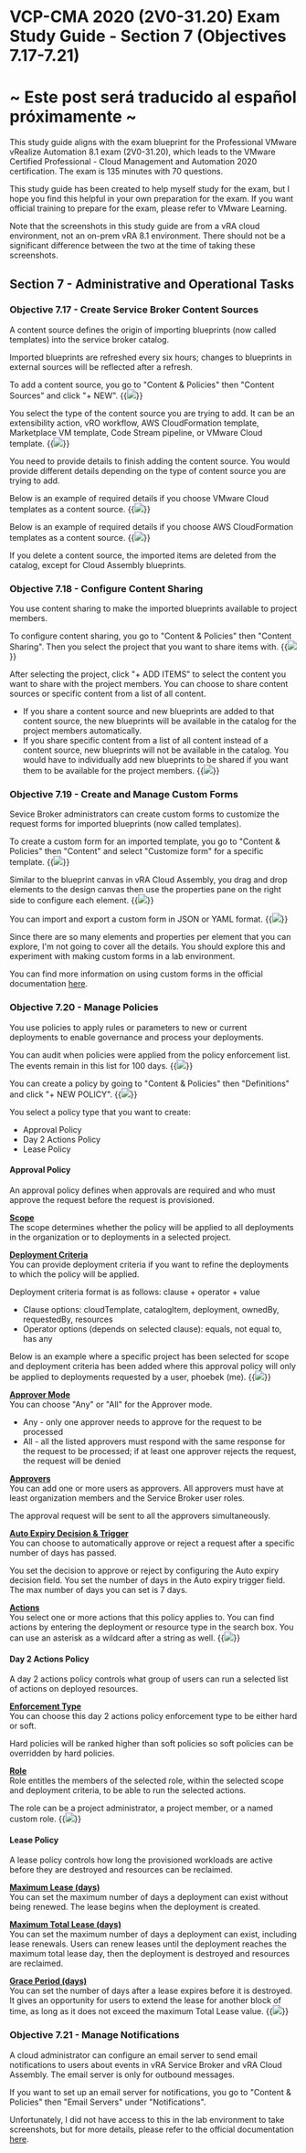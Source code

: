 # VCP-CMA 2020 (2V0-31.20) Exam Study Guide - Section 7 (Objectives 7.17-7.21)

# ~ Este post será traducido al español próximamente ~

This study guide aligns with the exam blueprint for the Professional VMware vRealize Automation 8.1 exam (2V0-31.20), which leads to the VMware Certified Professional - Cloud Management and Automation 2020 certification. The exam is 135 minutes with 70 questions. 

This study guide has been created to help myself study for the exam, but I hope you find this helpful in your own preparation for the exam. If you want official training to prepare for the exam, please refer to VMware Learning. 

Note that the screenshots in this study guide are from a vRA cloud environment, not an on-prem vRA 8.1 environment. There should not be a significant difference between the two at the time of taking these screenshots.

## Section 7 - Administrative and Operational Tasks

### Objective 7.17 - Create Service Broker Content Sources
A content source defines the origin of importing blueprints (now called templates) into the service broker catalog. 

Imported blueprints are refreshed every six hours; changes to blueprints in external sources will be reflected after a refresh. 

To add a content source, you go to "Content & Policies" then "Content Sources" and click "+ NEW". 
{{<image src="add-content-source.png" linked="true">}} 

You select the type of the content source you are trying to add. It can be an extensibility action, vRO workflow, AWS CloudFormation template, Marketplace VM template, Code Stream pipeline, or VMware Cloud template. 
{{<image src="add-content-source-2.png" linked="true">}} 

You need to provide details to finish adding the content source. You would provide different details depending on the type of content source you are trying to add. 

Below is an example of required details if you choose VMware Cloud templates as a content source. 
{{<image src="add-content-source-vmware-cloud-templates.png" linked="true">}} 

Below is an example of required details if you choose AWS CloudFormation templates as a content source. 
{{<image src="add-content-source-aws-cloudformation.png" linked="true">}} 

If you delete a content source, the imported items are deleted from the catalog, except for Cloud Assembly blueprints. 


### Objective 7.18 - Configure Content Sharing
You use content sharing to make the imported blueprints available to project members. 

To configure content sharing, you go to "Content & Policies" then "Content Sharing". Then you select the project that you want to share items with. 
{{<image src="content-sharing.png" linked="true">}} 

After selecting the project, click "+ ADD ITEMS" to select the content you want to share with the project members. You can choose to share content sources or specific content from a list of all content. 
* If you share a content source and new blueprints are added to that content source, the new blueprints will be available in the catalog for the project members automatically.
* If you share specific content from a list of all content instead of a content source, new blueprints will not be available in the catalog. You would have to individually add new blueprints to be shared if you want them to be available for the project members.
{{<image src="content-sharing-2.png" linked="true">}} 


### Objective 7.19 - Create and Manage Custom Forms
Sevice Broker administrators can create custom forms to customize the request forms for imported blueprints (now called templates).

To create a custom form for an imported template, you go to "Content & Policies" then "Content" and select "Customize form" for a specific template. 
{{<image src="create-custom-form.png" linked="true">}} 

Similar to the blueprint canvas in vRA Cloud Assembly, you drag and drop elements to the design canvas then use the properties pane on the right side to configure each element. 
{{<image src="create-custom-form-2.png" linked="true">}} 

You can import and export a custom form in JSON or YAML format. 
{{<image src="create-custom-form-3.png" linked="true">}} 

Since there are so many elements and properties per element that you can explore, I'm not going to cover all the details. You should explore this and experiment with making custom forms in a lab environment. 

You can find more information on using custom forms in the official documentation [here][vRA8-custom-form-official-doc-link].


### Objective 7.20 - Manage Policies
You use policies to apply rules or parameters to new or current deployments to enable governance and process your deployments.

You can audit when policies were applied from the policy enforcement list. The events remain in this list for 100 days. 
{{<image src="enforcement.png" linked="true">}} 

You can create a policy by going to "Content & Policies" then "Definitions" and click "+ NEW POLICY". 
{{<image src="add-policy.png" linked="true">}} 

You select a policy type that you want to create:
* Approval Policy
* Day 2 Actions Policy 
* Lease Policy

#### Approval Policy
An approval policy defines when approvals are required and who must approve the request before the request is provisioned.

<b><u>Scope</u></b><br>
The scope determines whether the policy will be applied to all deployments in the organization or to deployments in a selected project. 

<b><u>Deployment Criteria</u></b><br>
You can provide deployment criteria if you want to refine the deployments to which the policy will be applied. 

Deployment criteria format is as follows: clause + operator + value
* Clause options: cloudTemplate, catalogItem, deployment, ownedBy, requestedBy, resources
* Operator options (depends on selected clause): equals, not equal to, has any

Below is an example where a specific project has been selected for scope and deployment criteria has been added where this approval policy will only be applied to deployments requested by a user, phoebek (me). 
{{<image src="approval-policy.png" linked="true">}} 

<b><u>Approver Mode</u></b><br>
You can choose "Any" or "All" for the Approver mode.
* Any - only one approver needs to approve for the request to be processed
* All - all the listed approvers must respond with the same response for the request to be processed; if at least one approver rejects the request, the request will be denied 

<b><u>Approvers</u></b><br>
You can add one or more users as approvers. All approvers must have at least organization members and the Service Broker user roles. 

The approval request will be sent to all the approvers simultaneously. 

<b><u>Auto Expiry Decision & Trigger</u></b><br>
You can choose to automatically approve or reject a request after a specific number of days has passed. 

You set the decision to approve or reject by configuring the Auto expiry decision field. You set the number of days in the Auto expiry trigger field. The max number of days you can set is 7 days. 

<b><u>Actions</u></b><br>
You select one or more actions that this policy applies to. You can find actions by entering the deployment or resource type in the search box. You can use an asterisk as a wildcard after a string as well. 
{{<image src="approval-policy-2.png" linked="true">}} 

#### Day 2 Actions Policy
A day 2 actions policy controls what group of users can run a selected list of actions on deployed resources. 

<b><u>Enforcement Type</u></b><br>
You can choose this day 2 actions policy enforcement type to be either hard or soft. 

Hard policies will be ranked higher than soft policies so soft policies can be overridden by hard policies. 

<b><u>Role</u></b><br>
Role entitles the members of the selected role, within the selected scope and deployment criteria, to be able to run the selected actions. 

The role can be a project administrator, a project member, or a named custom role. 
{{<image src="day2-action-policy.png" linked="true">}} 

#### Lease Policy
A lease policy controls how long the provisioned workloads are active before they are destroyed and resources can be reclaimed. 

<b><u>Maximum Lease (days)</u></b><br>
You can set the maximum number of days a deployment can exist without being renewed. The lease begins when the deployment is created. 

<b><u>Maximum Total Lease (days)</u></b><br>
You can set the maximum number of days a deployment can exist, including lease renewals. Users can renew leases until the deployment reaches the maximum total lease day, then the deployment is destroyed and resources are reclaimed. 

<b><u>Grace Period (days)</u></b><br>
You can set the number of days after a lease expires before it is destroyed. It gives an opportunity for users to extend the lease for another block of time, as long as it does not exceed the maximum Total Lease value. 
{{<image src="lease-policy.png" linked="true">}} 


### Objective 7.21 - Manage Notifications
A cloud administrator can configure an email server to send email notifications to users about events in vRA Service Broker and vRA Cloud Assembly. The email server is only for outbound messages.

If you want to set up an email server for notifications, you go to "Content & Policies" then "Email Servers" under "Notifications". 

Unfortunately, I did not have access to this in the lab environment to take screenshots, but for more details, please refer to the official documentation [here][vRA8-service-broker-notification-official-doc-link].


[kubernetes-architecture-official-doc-link]: https://kubernetes.io/docs/concepts/overview/components/
[vRA8-custom-form-official-doc-link]: https://docs.vmware.com/en/vRealize-Automation/8.1/Using-and-Managing-Service-Broker/GUID-A152CC03-D0DC-41C1-9ADA-A386983CA548.html
[vRA8-service-broker-notification-official-doc-link]: https://docs.vmware.com/en/vRealize-Automation/8.1/Using-and-Managing-Service-Broker/GUID-9973D5B2-9C42-448D-B2DA-E2F781292A9D.html
